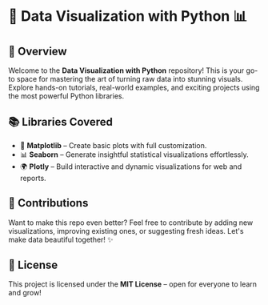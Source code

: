 # 🎨 Data Visualization with Python 📊

## 🚀 Overview
Welcome to the **Data Visualization with Python** repository! This is your go-to space for mastering the art of turning raw data into stunning visuals. Explore hands-on tutorials, real-world examples, and exciting projects using the most powerful Python libraries.

## 📚 Libraries Covered
- 🎨 **Matplotlib** – Create basic plots with full customization.
- 📊 **Seaborn** – Generate insightful statistical visualizations effortlessly.
- 🌍 **Plotly** – Build interactive and dynamic visualizations for web and reports.

## 🤝 Contributions
Want to make this repo even better? Feel free to contribute by adding new visualizations, improving existing ones, or suggesting fresh ideas. Let's make data beautiful together! ✨

## 📜 License
This project is licensed under the **MIT License** – open for everyone to learn and grow!

